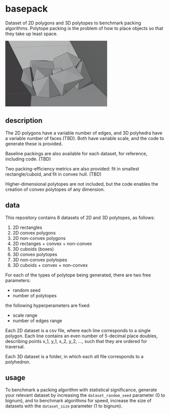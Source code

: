 # basepack
Dataset of 2D polygons and 3D polytopes to benchmark packing algorithms. Polytope packing is the problem of how to place objects so that they take up least space.

![example packing of convex polyhedra](packing.png)

## description
The 2D polygons have a variable number of edges, and 3D polyhedra have a variable number of faces (TBD). Both have variable scale, and the code to generate these is provided.

Baseline packings are also available for each dataset, for reference, including code. (TBD)

Two packing-efficiency metrics are also provided: fit in smallest rectangle/cuboid, and fit in convex hull. (TBD)

Higher-dimensional polytopes are not included, but the code enables the creation of convex polytopes of any dimension.

## data
This repository contains 8 datasets of 2D and 3D polytopes, as follows:

1. 2D rectangles
2. 2D convex polygons
3. 2D non-convex polygons
4. 2D rectanges + convex + non-convex
5. 3D cuboids (boxes)
6. 3D convex polytopes
7. 3D non-convex polytopes
8. 3D cuboids + convex + non-convex

For each of the types of polytope being generated, there are two free parameters: 
* random seed
* number of polytopes

the following hyperperameters are fixed: 

* scale range
* number of edges range

Each 2D dataset is a csv file, where each line corresponds to a single polygon. Each line contains an even number of 5-decimal place doubles, describing points x_1, y_1, x_2, y_2, ..., such that they are ordered for traversal.

Each 3D dataset is a folder, in which each stl file corresponds to a polyhedron.

## usage
To benchmark a packing algorithm with statistical significance, generate your relevant dataset by increasing the ``dataset_random_seed`` parameter (0 to bignum), and to benchmark algorithms for speed, increase the size of datasets with the ``dataset_size`` parameter (1 to bignum).